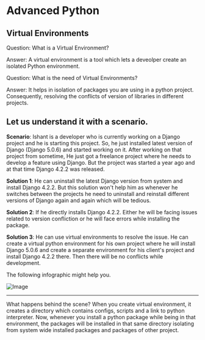 # Advanced Python

## Virtual Environments

Question: What is a Virtual Environment?

Answer: A virtual environment is a tool which lets a deveolper create an isolated Python environment. 

Question: What is the need of Virtual Environments?

Answer: It helps in isolation of packages you are using in a python project. Consequently, resolving the conflicts of version of libraries in different projects.


Let us understand it with a scenario.
--
**Scenario**: Ishant is a developer who is currently working on a Django project and he is starting this project. So, he just installed latest version of Django (Django 5.0.6) and started working on it. After working on that project from sometime, He just got a freelance project where he needs to develop a feature using Django. But the project was started a year ago and at that time Django 4.2.2 was released.

**Solution 1**: He can uninstall the latest Django version from system and install Django 4.2.2. But this solution won't help him as whenever he switches between the projects he need to uninstall and reinstall different versions of Django again and again which will be tedious. 

**Solution 2**: If he directly installs Django 4.2.2. Either he will be facing issues related to version confliction or he will face errors while installing the package.

**Solution 3**: He can use virtual environments to resolve the issue. He can create a virtual python environment for his own project where he will install Django 5.0.6 and create a separate environment for his client's project and install Django 4.2.2 there. Then there will be no conflicts while development.

The following infographic might help you.

![Image](xyz)

---
What happens behind the scene?
When you create virtual environment, it creates a directory which contains configs, scripts and a link to python interpreter. Now, whenever you install a python package while being in that environment, the packages will be installed in that same directory isolating from system wide installed packages and packages of other project.